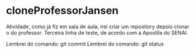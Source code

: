 # cloneProfessorJansen
Atividade, como já fiz em sala de aula, irei criar um repository depois clonar o do professor.
Terceira linha de teste, de acordo com a Apostila do SENAI.

Lembrei do comando: git commit
Lembrei do comando: git status
